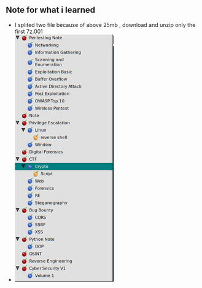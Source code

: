 ## Note for what i learned
 - I splited two file because of above 25mb , download and unzip only the first 7z.001 
 - <img src=skaNote.png>
